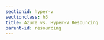 ```yaml
---
sectionid: hyper-v
sectionclass: h3
title: Azure vs. Hyper-V Resourcing
parent-id: resourcing
---
```

